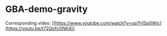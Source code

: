 # GBA-demo-gravity

Corresponding video: [[https://www.youtube.com/watch?v=uq7h1Sp0Wic](https://youtu.be/t72QpfcGNK4)]
